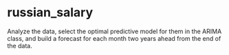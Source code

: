 # russian_salary
Analyze the data, select the optimal predictive model for them in the ARIMA class, and build a forecast for each month two years ahead from the end of the data.
